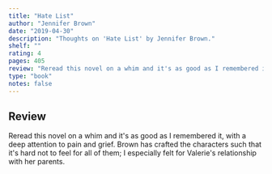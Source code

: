```yaml
---
title: "Hate List"
author: "Jennifer Brown"
date: "2019-04-30"
description: "Thoughts on 'Hate List' by Jennifer Brown."
shelf: ""
rating: 4
pages: 405
review: "Reread this novel on a whim and it's as good as I remembered it, with a deep attention to pain and grief. Brown has crafted the characters such that it's hard not to feel for all of them; I especially felt for Valerie's relationship with her parents. "
type: "book"
notes: false
---
```


## Review

Reread this novel on a whim and it's as good as I remembered it, with a deep attention to pain and grief. Brown has crafted the characters such that it's hard not to feel for all of them; I especially felt for Valerie's relationship with her parents.

